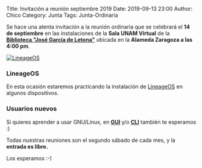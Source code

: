 Title: Invitación a reunión septiembre 2019
Date: 2019-09-13 23:00
Author: Chico
Category: Junta
Tags: Junta-Ordinaria

Se hace una atenta invitación a la reunión ordinaria que se celebrará el __14 de septiembre__ en las instalaciones de la __Sala UNAM Virtual__ de la __[Biblioteca "José García de Letona"](https://www.openstreetmap.org/#map=19/25.54029/-103.44524)__ ubicada en la __Alameda Zaragoza a las 4:00 pm__.

<!-- break -->

[![LineageOS]({attach}2019-09-13-invitacion-reunion-septiembre/septiembre2019.png)]({attach}2019-09-13-invitacion-reunion-septiembre/septiembre2019.png)

### LineageOS

En esta ocasión estaremos practicando la instalación de [LineageOS](https://www.lineageos.org/) en algunos dispositivos.

### Usuarios nuevos

Si quieres aprender a usar GNU/Linux, en __[GUI](https://es.wikipedia.org/wiki/Interfaz_gr%C3%A1fica_de_usuario)__ y/o __[CLI](https://es.wikipedia.org/wiki/L%C3%ADnea_de_comandos)__ también te esperamos :) 

Todas nuestras reuniones son el segundo sábado de cada mes, y la __entrada es libre.__

Los esperamos :-)
